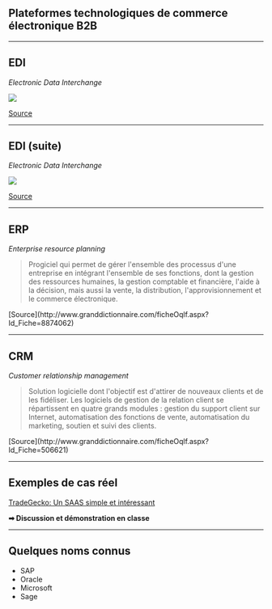 ## Plateformes technologiques de commerce électronique B2B

-----

## EDI
*Electronic Data Interchange*

![](img/edi-1.png)

[Source](https://www.edibasics.com/what-is-edi/)

-----

## EDI (suite)
*Electronic Data Interchange*

![](img/edi-2.png)

[Source](https://www.edibasics.com/what-is-edi/)

-----

## ERP
*Enterprise resource planning*

<div class="fragment">
  <blockquote>
    Progiciel qui permet de gérer l'ensemble des processus d'une entreprise en intégrant l'ensemble de ses fonctions, dont la gestion des ressources humaines, la gestion comptable et financière, l'aide à la décision, mais aussi la vente, la distribution, l'approvisionnement et le commerce électronique.
  </blockquote>
  [Source](http://www.granddictionnaire.com/ficheOqlf.aspx?Id_Fiche=8874062)
</div>


-----

## CRM
*Customer relationship management*

<div class="fragment">
  <blockquote>
    Solution logicielle dont l'objectif est d'attirer de nouveaux clients et de les fidéliser. Les logiciels de gestion de la relation client se répartissent en quatre grands modules : gestion du support client sur Internet, automatisation des fonctions de vente, automatisation du marketing, soutien et suivi des clients.
  </blockquote>
  [Source](http://www.granddictionnaire.com/ficheOqlf.aspx?Id_Fiche=506621)
</div>


-----

## Exemples de cas réel

[TradeGecko: Un SAAS simple et intéressant](https://www.tradegecko.com/)

**➡ Discussion et démonstration en classe**

-----

## Quelques noms connus

* SAP
* Oracle
* Microsoft
* Sage
